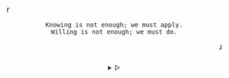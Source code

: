 <p align="left"><b><samp>「</samp></b></p>
  <p align="center">
    <samp>
      Knowing is not enough; we must apply.<br>
      Willing is not enough; we must do.<br>
    </samp>
  </p>
<p align="right"><b><samp>」</samp></b></p>

<br>

<details align="center">
<summary> &#9655;</summary>

<h2></h2><br>
<p align="center">
  <samp>
    [ Hi there, I'm @sxnkr ]
  </samp>
</p>
 
<h2></h2><br>

<p align="center">
  <samp>
    []
  </samp>
</p>
</details>
